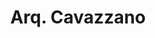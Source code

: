 ---
title: "Arq. Cavazzano"
url: /ciudad-autonoma-de-buenos-aires/arq-cavazzano/
shop: Immobilien
---